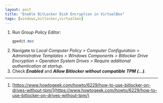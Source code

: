 ```yaml
---
layout: post
title: "Enable BitLocker Disk Encryption in VirtualBox"
tags: [windows,bitlocker,virtualbox]
---
```


1. Run *Group Policy Editor*:
   ```powershell
   gpedit.msc
   ```
2. Navigate to *Local Computer Policy > Computer Configuration > Administrative Templates > Windows Components > Bitlocker Drive Encryption > Operation System Drives > Require additional authentication at startup*.
3. Check ***Enabled*** and ***Allow Bitlocker without compatible TPM (...)***.

---
1. [https://www.howtogeek.com/howto/6229/how-to-use-bitlocker-on-drives-without-tpm/](https://www.howtogeek.com/howto/6229/how-to-use-bitlocker-on-drives-without-tpm/)
